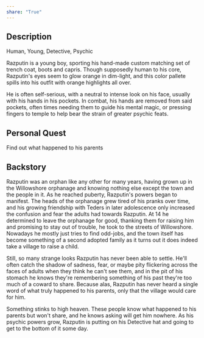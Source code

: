 ```yaml
---
share: "True"
---
```


## Description

Human, Young, Detective, Psychic

Razputin is a young boy, sporting his hand-made custom matching set of trench coat, boots and capris. Though supposedly human to his core, Razputin's eyes seem to glow orange in dim-light, and this color pallete spills into his outfit with orange highlights all over.

He is often self-serious, with a neutral to intense look on his face, usually with his hands in his pockets. In combat, his hands are removed from said pockets, often times needing them to guide his mental magic, or pressing fingers to temple to help bear the strain of greater psychic feats.
## Personal Quest

Find out what happened to his parents



## Backstory

Razputin was an orphan like any other for many years, having grown up in the Willowshore orphanage and knowing nothing else except the town and the people in it. As he reached puberty, Razputin's powers began to manifest. The heads of the orphanage grew tired of his pranks over time, and his growing friendship with Teders in later adolescence only increased the confusion and fear the adults had towards Razputin. At 14 he determined to leave the orphanage for good, thanking them for raising him and promising to stay out of trouble, he took to the streets of Willowshore. Nowadays he mostly just tries to find odd-jobs, and the town itself has become something of a second adopted family as it turns out it does indeed take a village to raise a child.

Still, so many strange looks Razputin has never been able to settle. He'll often catch the shadow of sadness, fear, or maybe pity flickering across the faces of adults when they think he can't see them, and in the pit of his stomach he knows they're remembering something of his past they're too much of a coward to share. Because alas, Razputin has never heard a single word of what truly happened to his parents, only that the village would care for him.

Something stinks to high heaven. These people know what happened to his parents but won't share, and he knows asking will get him nowhere. As his psychic powers grow, Razputin is putting on his Detective hat and going to get to the bottom of it some day.